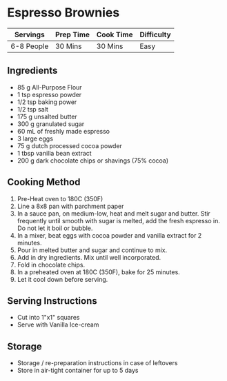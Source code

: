 # Espresso Brownies

Servings | Prep Time | Cook Time | Difficulty
------ | ---- | -----| ----------
6-8 People | 30 Mins | 30 Mins | Easy

## Ingredients
  * 85 g All-Purpose Flour
  * 1 tsp espresso powder
  * 1/2 tsp baking power
  * 1/2 tsp salt
  * 175 g unsalted butter
  * 300 g granulated sugar
  * 60 mL of freshly made espresso
  * 3 large eggs
  * 75 g dutch processed cocoa powder
  * 1 tbsp vanilla bean extract
  * 200 g dark chocolate chips or shavings (75% cocoa)

## Cooking Method

  1. Pre-Heat oven to 180C (350F)
  1. Line a 8x8 pan with parchment paper
  1. In a sauce pan, on medium-low, heat and melt sugar and butter. Stir frequently until smooth with sugar is melted, add the fresh espresso in. Do not let it boil or bubble.
  1. In a mixer, beat eggs with cocoa powder and vanilla extract for 2 minutes.
  1. Pour in melted butter and sugar and continue to mix.
  1. Add in dry ingredients. Mix until well incorporated.
  1. Fold in chocolate chips.
  1. In a preheated oven at 180C (350F), bake for 25 minutes.
  1. Let it cool down before serving.

## Serving Instructions

  * Cut into 1"x1" squares
  * Serve with Vanilla Ice-cream

## Storage

  * Storage / re-preparation instructions in case of leftovers
  * Store in air-tight container for up to 5 days
